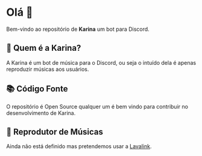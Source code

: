 # Olá 👋
Bem-vindo ao repositório de **Karina** um bot para Discord.

## 🤔 Quem é a Karina?
A Karina é um bot de música para o Discord, ou seja o intuído dela é apenas reproduzir músicas aos usuários.

## 📚 Código Fonte
O repositório é Open Source qualquer um é bem vindo para contribuir no desenvolvimento de Karina.

## 📌 Reprodutor de Músicas
Ainda não está definido mas pretendemos usar a [Lavalink](https://github.com/freyacodes/Lavalink).
